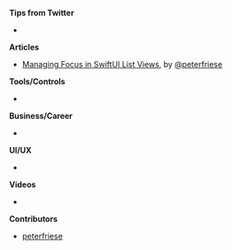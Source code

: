 **Tips from Twitter**

*

**Articles**

* [Managing Focus in SwiftUI List Views](https://peterfriese.dev/swiftui-list-focus/), by [@peterfriese](https://twitter.com/peterfriese)

**Tools/Controls**

* 

**Business/Career**

* 

**UI/UX**

* 

**Videos**

* 

**Contributors**

* [peterfriese](https://github.com/peterfriese)
